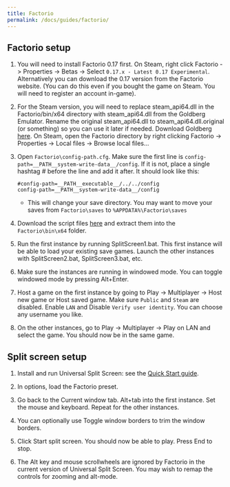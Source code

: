 ```yaml
---
title: Factorio
permalink: /docs/guides/factorio/
---
```


## Factorio setup
1. You will need to install Factorio 0.17 first. On Steam, right click Factorio -> Properties -> Betas -> Select `0.17.x - Latest 0.17 Experimental`.
	Alternatively you can download the 0.17 version from the Factorio website. (You can do this even if you bought the game on Steam. You will need to register an account in-game).

1. For the Steam version, you will need to replace steam_api64.dll in the Factorio/bin/x64 directory with steam_api64.dll from the Goldberg Emulator. Rename the original steam_api64.dll to steam_api64.dll.original (or something) so you can use it later if needed. Download Goldberg [here](https://gitlab.com/Mr_Goldberg/goldberg_emulator/releases). On Steam, open the Factorio directory by right clicking Factorio -> Properties -> Local files -> Browse local files...

1. Open `Factorio\config-path.cfg`. Make sure the first line is `config-path=__PATH__system-write-data__/config`. If it is not, place a single hashtag # before the line and add it after. It should look like this:
	```
	#config-path=__PATH__executable__/../../config
	config-path=__PATH__system-write-data__/config
	```

	 * This will change your save directory. You may want to move your saves from `Factorio\saves` to `%APPDATA%\Factorio\saves`

1. Download the script files [here](https://github.com/UniversalSplitScreen/UniversalSplitScreenScripts/raw/master/Scripts/Factorio/Factorio_Universal_Split_Screen_Scripts.zip) and extract them into the `Factorio\bin\x64` folder.

1. Run the first instance by running SplitScreen1.bat. This first instance will be able to load your existing save games. Launch the other instances with SplitScreen2.bat, SplitScreen3.bat, etc.

1. Make sure the instances are running in windowed mode. You can toggle windowed mode by pressing Alt+Enter.

1. Host a game on the first instance by going to Play -> Multiplayer -> Host new game or Host saved game. Make sure `Public` and `Steam` are disabled. Enable `LAN` and Disable `Verify user identity`. You can choose any username you like.

1. On the other instances, go to Play -> Multiplayer -> Play on LAN and select the game. You should now be in the same game.

## Split screen setup
1. Install and run Universal Split Screen: see the [Quick Start guide](https://universalsplitscreen.github.io/docs/quickstart/).

1. In options, load the Factorio preset.

1. Go back to the Current window tab. Alt+tab into the first instance. Set the mouse and keyboard. Repeat for the other instances.

1. You can optionally use Toggle window borders to trim the window borders.

1. Click Start split screen. You should now be able to play. Press End to stop.

1. The Alt key and mouse scrollwheels are ignored by Factorio in the current version of Universal Split Screen. You may wish to remap the controls for zooming and alt-mode.
